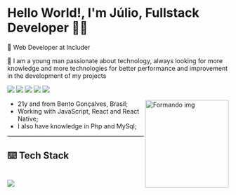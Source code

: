 <h1 align="left"> 
 Hello World!, I'm Júlio, <strong>Fullstack Developer 👨‍💻</strong>
</h1>

<p align="left">
 <p>💼 Web Developer at Includer</p>

 <p>💬 I am a young man passionate about technology, always looking for more knowledge and more technologies for better performance and improvement in the development of my projects</p>
 
  <a href="https://wa.me/+5554999896211" target="_blank" alt="Whatsapp">
  <img src="https://img.shields.io/badge/WhatsApp-25D366?style=for-the-badge&logo=whatsapp&logoColor=white" /></a>
  
  <a href="mailto:juliomoreiraleite@gmail.com" target="_blank" alt="Gmail">
  <img src="https://img.shields.io/badge/Gmail-D14836?style=for-the-badge&logo=gmail&logoColor=white" /></a>

  <a href="https://www.linkedin.com/in/juliomoreiraleite/" target="_blank" alt="Linkedin">
  <img src="https://img.shields.io/badge/LinkedIn-0077B5?style=for-the-badge&logo=linkedin&logoColor=white" /></a>

  <a href="https://discord.gg/N879cpeuhv" target="_blank" alt="Discord">
  <img src="https://img.shields.io/badge/Discord-7289DA?style=for-the-badge&logo=discord&logoColor=white" target="_blank"></a> 

  <a href="https://www.instagram.com/julio_moreira_leite_/" target="_blank" alt="Instagram">
  <img src="https://img.shields.io/badge/-Instagram-%23E4405F?style=for-the-badge&logo=instagram&logoColor=white" target="_blank"></a>

</p>  

 <ul align="left" style="liststyle : none"> 
   <img src="https://media.giphy.com/media/v1.Y2lkPTc5MGI3NjExam9pMGdqZXFmY3BjMGdsY3EzN3JrMXA1dWl3YmR1ZzBweXBwNXJneSZlcD12MV9pbnRlcm5hbF9naWZfYnlfaWQmY3Q9Zw/lJNoBCvQYp7nq/giphy.gif" height="200" width="190" align="right" alt="Formando img"/>
  <li> 21y and from Bento Gonçalves, Brasil;</li>
  <li> Working with JavaScript, React and React Native;</li>
  <li> I also have knowledge in Php and MySql;</li>
 </ul>
 
 <hr>
 
<h2 align="left">
  ⌨️ Tech Stack 
</h2>

<div style="display: inline_block"><br>
  <img src="https://skillicons.dev/icons?i=vscode,html,css,tailwind,js,react,ts,nextjs,py,nodejs,php,laravel,mysql,git,github">
</div>
 
